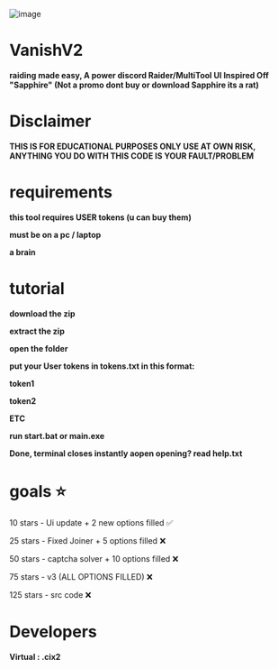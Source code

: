 ![image](https://github.com/vanishgg/VanishV2/assets/169748142/d3701c09-db52-4bae-87d5-79cb3b43d3c9)
# VanishV2
**raiding made easy, A power discord Raider/MultiTool UI Inspired Off "Sapphire" (Not a promo dont buy or download Sapphire its a rat)**

# Disclaimer
**THIS IS FOR EDUCATIONAL PURPOSES ONLY USE AT OWN RISK, ANYTHING YOU DO WITH THIS CODE IS YOUR FAULT/PROBLEM**

# requirements
**this tool requires USER tokens (u can buy them)**

**must be on a pc / laptop**

**a brain**

# tutorial
**download the zip**

**extract the zip**

**open the folder**

**put your User tokens in tokens.txt in this format:**

**token1** 

**token2**

**ETC**

**run start.bat or main.exe**

**Done, terminal closes instantly aopen opening? read help.txt**


# goals ⭐
10 stars - Ui update + 2 new options filled ✅

25 stars - Fixed Joiner + 5 options filled ❌

50 stars - captcha solver + 10 options filled ❌

75 stars - v3 (ALL OPTIONS FILLED) ❌

125 stars - src code ❌

# Developers
**Virtual : .cix2**
